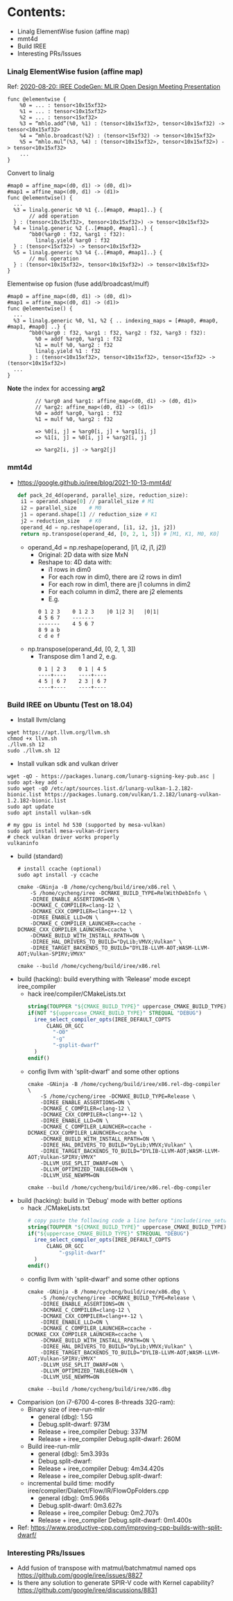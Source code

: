 Contents:
=========
* Linalg ElementWise fusion (affine map)
* mmt4d
* Build IREE
* Interesting PRs/Issues

### Linalg ElementWise fusion (affine map)
Ref: [2020-08-20: IREE CodeGen: MLIR Open Design Meeting Presentation](https://docs.google.com/presentation/d/1NetHjKAOYg49KixY5tELqFp6Zr2v8_ujGzWZ_3xvqC8/edit#slide=id.g91bae7fd94_1_43) 

```mlir
func @elementwise {
    %0 = ... : tensor<10x15xf32>
    %1 = ... : tensor<10x15xf32>
    %2 = ... : tensor<15xf32>
    %3 = “mhlo.add”(%0, %1) : (tensor<10x15xf32>, tensor<10x15xf32) -> tensor<10x15xf32>
    %4 = “mhlo.broadcast(%2) : (tensor<15xf32) -> tensor<10x15xf32>
    %5 = “mhlo.mul”(%3, %4) : (tensor<10x15xf32>, tensor<10x15xf32>) -> tensor<10x15xf32> 
    ...
}
```

Convert to linalg
```mlir
#map0 = affine_map<(d0, d1) -> (d0, d1)>
#map1 = affine_map<(d0, d1) -> (d1)>
func @elementwise() {
  ...
  %3 = linalg.generic %0 %1 {..[#map0, #map1]..} {
       // add operation
  } : (tensor<10x15xf32>, tensor<10x15xf32>) -> tensor<10x15xf32>
  %4 = linalg.generic %2 {..[#map0, #map1]..} {
       ^bb0(%arg0 : f32, %arg1 : f32):
         linalg.yield %arg0 : f32 
  } : (tensor<15xf32>) -> tensor<10x15xf32>
  %5 = linalg.generic %3 %4 {..[#map0, #map1]..} {
       // mul operation
  } : (tensor<10x15xf32>, tensor<10x15xf32>) -> tensor<10x15xf32>
}
```

Elementwise op fusion (fuse add/broadcast/mulf)
```mlir
#map0 = affine_map<(d0, d1) -> (d0, d1)>
#map1 = affine_map<(d0, d1) -> (d1)>
func @elementwise() {
  ...
  %3 = linalg.generic %0, %1, %2 { .. indexing_maps = [#map0, #map0, #map1, #map0] ..} {
       ^bb0(%arg0 : f32, %arg1 : f32, %arg2 : f32, %arg3 : f32):
         %0 = addf %arg0, %arg1 : f32
         %1 = mulf %0, %arg2 : f32
         linalg.yield %1 : f32
       } : (tensor<10x15xf32>, tensor<10x15xf32>, tensor<15xf32> -> (tensor<10x15xf32>)
  ...
}
```

**Note** the index for accessing **arg2**
```mlir
         // %arg0 and %arg1: affine_map<(d0, d1) -> (d0, d1)>
         // %arg2: affine_map<(d0, d1) -> (d1)>
         %0 = addf %arg0, %arg1 : f32
         %1 = mulf %0, %arg2 : f32

         => %0[i, j] = %arg0[i, j] + %arg1[i, j]
         => %1[i, j] = %0[i, j] + %arg2[i, j]

         => %arg2[i, j] -> %arg2[j]
```

### mmt4d
* https://google.github.io/iree/blog/2021-10-13-mmt4d/
  ```python
  def pack_2d_4d(operand, parallel_size, reduction_size):
   i1 = operand.shape[0] // parallel_size # M1
   i2 = parallel_size    # M0
   j1 = operand.shape[1] // reduction_size # K1
   j2 = reduction_size   # K0
   operand_4d = np.reshape(operand, [i1, i2, j1, j2])
   return np.transpose(operand_4d, [0, 2, 1, 3]) # [M1, K1, M0, K0]
  ```
  * operand_4d = np.reshape(operand, [i1, i2, j1, j2])
    * Original: 2D data with size MxN
    * Reshape to: 4D data with: 
      * i1 rows in dim0
      * For each row in dim0, there are i2 rows in dim1
      * For each row in dim1, there are j1 columns in dim2
      * For each column in dim2, there are j2 elements
      * E.g.
      ```mlir
      0 1 2 3    0 1 2 3    |0 1|2 3|   |0|1|
      4 5 6 7    -------
      -------    4 5 6 7
      8 9 a b
      c d e f
      ```
  * np.transpose(operand_4d, [0, 2, 1, 3])
    * Transpose dim 1 and 2, e.g.
      ```mlir
      0 1 | 2 3    0 1 | 4 5
      ----+----    ----+----
      4 5 | 6 7    2 3 | 6 7
      ----+----    ----+----
      ```

### Build IREE on Ubuntu (Test on 18.04)
* Install llvm/clang
```shell
wget https://apt.llvm.org/llvm.sh
chmod +x llvm.sh
./llvm.sh 12
sudo ./llvm.sh 12
```
* Install vulkan sdk and vulkan driver
``` shell
wget -qO - https://packages.lunarg.com/lunarg-signing-key-pub.asc | sudo apt-key add -
sudo wget -qO /etc/apt/sources.list.d/lunarg-vulkan-1.2.182-bionic.list https://packages.lunarg.com/vulkan/1.2.182/lunarg-vulkan-1.2.182-bionic.list
sudo apt update
sudo apt install vulkan-sdk

# my gpu is intel hd 530 (supported by mesa-vulkan)
sudo apt install mesa-vulkan-drivers
# check vulkan driver works properly
vulkaninfo
```
* build (standard)
    ```shell
    # install ccache (optional)
    sudo apt install -y ccache

    cmake -GNinja -B /home/cycheng/build/iree/x86.rel \
        -S /home/cycheng/iree -DCMAKE_BUILD_TYPE=RelWithDebInfo \
        -DIREE_ENABLE_ASSERTIONS=ON \
        -DCMAKE_C_COMPILER=clang-12 \
        -DCMAKE_CXX_COMPILER=clang++-12 \
        -DIREE_ENABLE_LLD=ON \
        -DCMAKE_C_COMPILER_LAUNCHER=ccache -DCMAKE_CXX_COMPILER_LAUNCHER=ccache \
        -DCMAKE_BUILD_WITH_INSTALL_RPATH=ON \
        -DIREE_HAL_DRIVERS_TO_BUILD="DyLib;VMVX;Vulkan" \
        -DIREE_TARGET_BACKENDS_TO_BUILD="DYLIB-LLVM-AOT;WASM-LLVM-AOT;Vulkan-SPIRV;VMVX"

    cmake --build /home/cycheng/build/iree/x86.rel
    ```
* build (hacking): build everything with 'Release' mode except iree_compiler
  * hack iree/compiler/CMakeLists.txt
    ```cmake
    string(TOUPPER "${CMAKE_BUILD_TYPE}" uppercase_CMAKE_BUILD_TYPE)
    if(NOT "${uppercase_CMAKE_BUILD_TYPE}" STREQUAL "DEBUG")
      iree_select_compiler_opts(IREE_DEFAULT_COPTS
          CLANG_OR_GCC
            "-O0"
            "-g"
            "-gsplit-dwarf"
      )
    endif()
    ```
  * config llvm with 'split-dwarf' and some other options
    ```shell
    cmake -GNinja -B /home/cycheng/build/iree/x86.rel-dbg-compiler \
        -S /home/cycheng/iree -DCMAKE_BUILD_TYPE=Release \
        -DIREE_ENABLE_ASSERTIONS=ON \
        -DCMAKE_C_COMPILER=clang-12 \
        -DCMAKE_CXX_COMPILER=clang++-12 \
        -DIREE_ENABLE_LLD=ON \
        -DCMAKE_C_COMPILER_LAUNCHER=ccache -DCMAKE_CXX_COMPILER_LAUNCHER=ccache \
        -DCMAKE_BUILD_WITH_INSTALL_RPATH=ON \
        -DIREE_HAL_DRIVERS_TO_BUILD="DyLib;VMVX;Vulkan" \
        -DIREE_TARGET_BACKENDS_TO_BUILD="DYLIB-LLVM-AOT;WASM-LLVM-AOT;Vulkan-SPIRV;VMVX"
        -DLLVM_USE_SPLIT_DWARF=ON \
        -DLLVM_OPTIMIZED_TABLEGEN=ON \
        -DLLVM_USE_NEWPM=ON

    cmake --build /home/cycheng/build/iree/x86.rel-dbg-compiler
    ```
* build (hacking): build in 'Debug' mode with better options
  * hack ./CMakeLists.txt
    ```cmake
    # copy paste the following code a line before "include(iree_setup_toolchain)"
    string(TOUPPER "${CMAKE_BUILD_TYPE}" uppercase_CMAKE_BUILD_TYPE)
    if("${uppercase_CMAKE_BUILD_TYPE}" STREQUAL "DEBUG")
      iree_select_compiler_opts(IREE_DEFAULT_COPTS
          CLANG_OR_GCC
              "-gsplit-dwarf"
      )
    endif()
    ```
  * config llvm with 'split-dwarf' and some other options
    ```shell
    cmake -GNinja -B /home/cycheng/build/iree/x86.dbg \
        -S /home/cycheng/iree -DCMAKE_BUILD_TYPE=Release \
        -DIREE_ENABLE_ASSERTIONS=ON \
        -DCMAKE_C_COMPILER=clang-12 \
        -DCMAKE_CXX_COMPILER=clang++-12 \
        -DIREE_ENABLE_LLD=ON \
        -DCMAKE_C_COMPILER_LAUNCHER=ccache -DCMAKE_CXX_COMPILER_LAUNCHER=ccache \
        -DCMAKE_BUILD_WITH_INSTALL_RPATH=ON \
        -DIREE_HAL_DRIVERS_TO_BUILD="DyLib;VMVX;Vulkan" \
        -DIREE_TARGET_BACKENDS_TO_BUILD="DYLIB-LLVM-AOT;WASM-LLVM-AOT;Vulkan-SPIRV;VMVX"
        -DLLVM_USE_SPLIT_DWARF=ON \
        -DLLVM_OPTIMIZED_TABLEGEN=ON \
        -DLLVM_USE_NEWPM=ON

    cmake --build /home/cycheng/build/iree/x86.dbg
    ```
* Comparision (on i7-6700 4-cores 8-threads 32G-ram):
  * Binary size of iree-run-mlir
    * general (dbg): 1.5G
    * Debug.split-dwarf: 973M
    * Release + iree_compiler Debug: 337M
    * Release + iree_compiler Debug.split-dwarf: 260M
  * Build iree-run-mlir
    * general (dbg): 5m3.393s
    * Debug.split-dwarf:
    * Release + iree_compiler Debug: 4m34.420s
    * Release + iree_compiler Debug.split-dwarf:
  * incremental build time: modify iree/compiler/Dialect/Flow/IR/FlowOpFolders.cpp
    * general (dbg): 0m5.966s
    * Debug.split-dwarf: 0m3.627s
    * Release + iree_compiler Debug: 0m2.707s
    * Release + iree_compiler Debug.split-dwarf: 0m1.400s
* Ref: https://www.productive-cpp.com/improving-cpp-builds-with-split-dwarf/

### Interesting PRs/Issues
* Add fusion of transpose with matmul/batchmatmul named ops
  https://github.com/google/iree/issues/8827
* Is there any solution to generate SPIR-V code with Kernel capability?
  https://github.com/google/iree/discussions/8831

